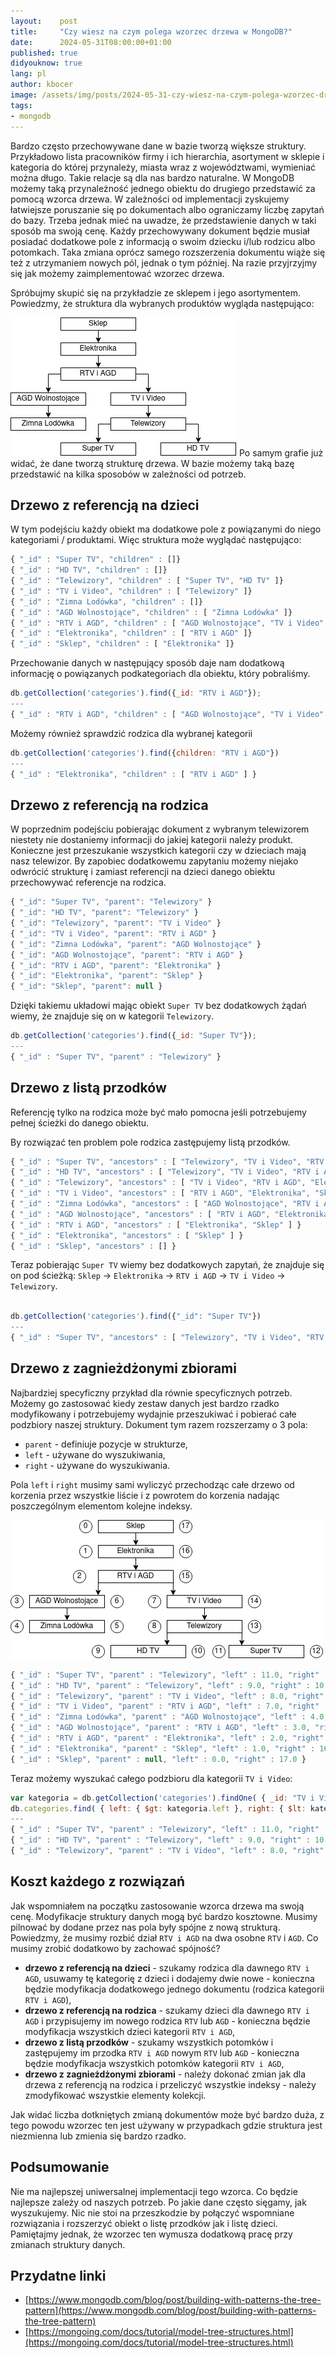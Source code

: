 ```yaml
---
layout:    post
title:     "Czy wiesz na czym polega wzorzec drzewa w MongoDB?"
date:      2024-05-31T08:00:00+01:00
published: true
didyouknow: true
lang: pl
author: kbocer
image: /assets/img/posts/2024-05-31-czy-wiesz-na-czym-polega-wzorzec-drzewa-w-mongodb/tree.webp
tags:
- mongodb
---
```

Bardzo często przechowywane dane w bazie tworzą większe struktury. Przykładowo lista pracowników firmy i ich hierarchia, asortyment w sklepie i kategoria do której przynależy, miasta wraz z województwami, wymieniać można długo. Takie relacje są dla nas bardzo naturalne. W MongoDB możemy taką przynależność jednego obiektu do drugiego przedstawić za pomocą wzorca drzewa. W zależności od implementacji zyskujemy łatwiejsze poruszanie się po dokumentach albo ograniczamy liczbę zapytań do bazy. Trzeba jednak mieć na uwadze, że przedstawienie danych w taki sposób ma swoją cenę. Każdy przechowywany dokument będzie musiał posiadać dodatkowe pole z informacją o swoim dziecku i/lub rodzicu albo potomkach. Taka zmiana oprócz samego rozszerzenia dokumentu wiąże się też z utrzymaniem nowych pól, jednak o tym później. Na razie przyjrzyjmy się jak możemy zaimplementować wzorzec drzewa.

Spróbujmy skupić się na przykładzie ze sklepem i jego asortymentem. Powiedzmy, że struktura dla wybranych produktów wygląda następująco:

![Kategorie asortymentu](/assets/img/posts/2024-05-31-czy-wiesz-na-czym-polega-wzorzec-drzewa-w-mongodb/products.png)
Po samym grafie już widać, że dane tworzą strukturę drzewa. W bazie możemy taką bazę przedstawić na kilka sposobów w zależności od potrzeb.

## Drzewo z referencją na dzieci
W tym podejściu każdy obiekt ma dodatkowe pole z powiązanymi do niego kategoriami / produktami. Więc struktura może wyglądać następująco:
```javascript
{ "_id" : "Super TV", "children" : []}
{ "_id" : "HD TV", "children" : []}
{ "_id" : "Telewizory", "children" : [ "Super TV", "HD TV" ]}
{ "_id" : "TV i Video", "children" : [ "Telewizory" ]}
{ "_id" : "Zimna Lodówka", "children" : []}
{ "_id" : "AGD Wolnostojące", "children" : [ "Zimna Lodówka" ]}
{ "_id" : "RTV i AGD", "children" : [ "AGD Wolnostojące", "TV i Video" ]}
{ "_id" : "Elektronika", "children" : [ "RTV i AGD" ]}
{ "_id" : "Sklep", "children" : [ "Elektronika" ]}
```

Przechowanie danych w następujący sposób daje nam dodatkową informację o powiązanych podkategoriach dla obiektu, który pobraliśmy.
```javascript
db.getCollection('categories').find({_id: "RTV i AGD"});
---
{ "_id" : "RTV i AGD", "children" : [ "AGD Wolnostojące", "TV i Video" ] }
```
Możemy również sprawdzić rodzica dla wybranej kategorii
```javascript
db.getCollection('categories').find({children: "RTV i AGD"})
---
{ "_id" : "Elektronika", "children" : [ "RTV i AGD" ] }
```

## Drzewo z referencją na rodzica
W poprzednim podejściu pobierając dokument z wybranym telewizorem niestety nie dostaniemy informacji do jakiej kategorii należy produkt. Konieczne jest przeszukanie wszystkich kategorii czy w dzieciach mają nasz telewizor. By zapobiec dodatkowemu zapytaniu możemy niejako odwrócić strukturę i zamiast referencji na dzieci danego obiektu przechowywać referencje na rodzica.
```javascript
{ "_id": "Super TV", "parent": "Telewizory" }
{ "_id": "HD TV", "parent": "Telewizory" }
{ "_id": "Telewizory", "parent": "TV i Video" }
{ "_id": "TV i Video", "parent": "RTV i AGD" }
{ "_id": "Zimna Lodówka", "parent": "AGD Wolnostojące" }
{ "_id": "AGD Wolnostojące", "parent": "RTV i AGD" }
{ "_id": "RTV i AGD", "parent": "Elektronika" }
{ "_id": "Elektronika", "parent": "Sklep" }
{ "_id": "Sklep", "parent": null }
```
Dzięki takiemu układowi mając obiekt `Super TV` bez dodatkowych żądań wiemy, że znajduje się on w kategorii `Telewizory`.
```javascript
db.getCollection('categories').find({_id: "Super TV"});
---
{ "_id" : "Super TV", "parent" : "Telewizory" }
```

## Drzewo z listą przodków
Referencję tylko na rodzica może być mało pomocna jeśli potrzebujemy pełnej ścieżki do danego obiektu.

By rozwiązać ten problem pole rodzica zastępujemy listą przodków.
```javascript
{ "_id" : "Super TV", "ancestors" : [ "Telewizory", "TV i Video", "RTV i AGD", "Elektronika", "Sklep" ] }
{ "_id" : "HD TV", "ancestors" : [ "Telewizory", "TV i Video", "RTV i AGD", "Elektronika", "Sklep" ] }
{ "_id" : "Telewizory", "ancestors" : [ "TV i Video", "RTV i AGD", "Elektronika", "Sklep" ] }
{ "_id" : "TV i Video", "ancestors" : [ "RTV i AGD", "Elektronika", "Sklep" ] }
{ "_id" : "Zimna Lodówka", "ancestors" : [ "AGD Wolnostojące", "RTV i AGD", "Elektronika", "Sklep" ] }
{ "_id" : "AGD Wolnostojące", "ancestors" : [ "RTV i AGD", "Elektronika", "Sklep" ] }
{ "_id" : "RTV i AGD", "ancestors" : [ "Elektronika", "Sklep" ] }
{ "_id" : "Elektronika", "ancestors" : [ "Sklep" ] }
{ "_id" : "Sklep", "ancestors" : [] }
```
Teraz pobierając `Super TV` wiemy bez dodatkowych zapytań, że znajduje się on pod ścieżką: `Sklep` → `Elektronika` → `RTV i AGD` → `TV i Video` → `Telewizory`.
```javascript

db.getCollection('categories').find({"_id": "Super TV"})
---
{ "_id" : "Super TV", "ancestors" : [ "Telewizory", "TV i Video", "RTV i AGD", "Elektronika", "Sklep"] }
```

## Drzewo z zagnieżdżonymi zbiorami
Najbardziej specyficzny przykład dla równie specyficznych potrzeb. Możemy go zastosować kiedy zestaw danych jest bardzo rzadko modyfikowany i potrzebujemy wydajnie przeszukiwać i pobierać całe podzbiory naszej struktury. Dokument tym razem rozszerzamy o 3 pola:
- `parent` - definiuje pozycje w strukturze,
- `left` - używane do wyszukiwania,
- `right` - używane do wyszukiwania.

Pola `left` i `right` musimy sami wyliczyć przechodząc całe drzewo od korzenia przez wszystkie liście  i z powrotem do korzenia nadając poszczególnym elementom kolejne indeksy.

![Kategorie asortymentu z zagnieżdżonymi zbiorami](/assets/img/posts/2024-05-31-czy-wiesz-na-czym-polega-wzorzec-drzewa-w-mongodb/subsets.png)

```javascript
{ "_id" : "Super TV", "parent" : "Telewizory", "left" : 11.0, "right" : 12.0 }
{ "_id" : "HD TV", "parent" : "Telewizory", "left" : 9.0, "right" : 10.0 }
{ "_id" : "Telewizory", "parent" : "TV i Video", "left" : 8.0, "right" : 13.0 }
{ "_id" : "TV i Video", "parent" : "RTV i AGD", "left" : 7.0, "right" : 14.0 }
{ "_id" : "Zimna Lodówka", "parent" : "AGD Wolnostojące", "left" : 4.0, "right" : 5.0 }
{ "_id" : "AGD Wolnostojące", "parent" : "RTV i AGD", "left" : 3.0, "right" : 6.0 }
{ "_id" : "RTV i AGD", "parent" : "Elektronika", "left" : 2.0, "right" : 15.0 }
{ "_id" : "Elektronika", "parent" : "Sklep", "left" : 1.0, "right" : 16.0 }
{ "_id" : "Sklep", "parent" : null, "left" : 0.0, "right" : 17.0 }
```

Teraz możemy wyszukać całego podzbioru dla kategorii `TV i Video`:
```javascript
var kategoria = db.getCollection('categories').findOne( { _id: "TV i Video" } );
db.categories.find( { left: { $gt: kategoria.left }, right: { $lt: kategoria.right } } );
---
{ "_id" : "Super TV", "parent" : "Telewizory", "left" : 11.0, "right" : 12.0 }
{ "_id" : "HD TV", "parent" : "Telewizory", "left" : 9.0, "right" : 10.0 }
{ "_id" : "Telewizory", "parent" : "TV i Video", "left" : 8.0, "right" : 13.0 }
```

## Koszt każdego z rozwiązań

Jak wspomniałem na początku zastosowanie wzorca drzewa ma swoją cenę. Modyfikacje struktury danych mogą być bardzo kosztowne. Musimy pilnować by dodane przez nas pola były spójne z nową strukturą. Powiedzmy, że musimy rozbić dział `RTV i AGD` na dwa osobne `RTV` i `AGD`. Co musimy zrobić dodatkowo by zachować spójność?

- **drzewo z referencją na dzieci** - szukamy rodzica dla dawnego `RTV i AGD`, usuwamy tę kategorię z dzieci i dodajemy dwie nowe - konieczna będzie modyfikacja dodatkowego jednego dokumentu (rodzica kategorii `RTV i AGD`),
- **drzewo z referencją na rodzica** - szukamy dzieci dla dawnego `RTV i AGD` i przypisujemy im nowego rodzica `RTV` lub `AGD` - konieczna będzie modyfikacja wszystkich dzieci kategorii `RTV i AGD`,
- **drzewo z listą przodków** - szukamy wszystkich potomków i zastępujemy im przodka `RTV i AGD` nowym `RTV` lub `AGD` - konieczna będzie modyfikacja wszystkich potomków kategorii `RTV i AGD`,
- **drzewo z zagnieżdżonymi zbiorami** - należy dokonać zmian jak dla drzewa z referencją na rodzica i przeliczyć wszystkie indeksy - należy zmodyfikować wszystkie elementy kolekcji.

Jak widać liczba dotkniętych zmianą dokumentów może być bardzo duża, z tego powodu wzorzec ten jest używany w przypadkach gdzie struktura jest niezmienna lub zmienia się bardzo rzadko.

## Podsumowanie
Nie ma najlepszej uniwersalnej implementacji tego wzorca. Co będzie najlepsze zależy od naszych potrzeb. Po jakie dane często sięgamy, jak wyszukujemy. Nic nie stoi na przeszkodzie by połączyć wspomniane rozwiązania i rozszerzyć obiekt o listę przodków jak i listę dzieci. Pamiętajmy jednak, że wzorzec ten wymusza dodatkową pracę przy zmianach struktury danych.

## Przydatne linki
- [https://www.mongodb.com/blog/post/building-with-patterns-the-tree-pattern](https://www.mongodb.com/blog/post/building-with-patterns-the-tree-pattern)
- [https://mongoing.com/docs/tutorial/model-tree-structures.html](https://mongoing.com/docs/tutorial/model-tree-structures.html)